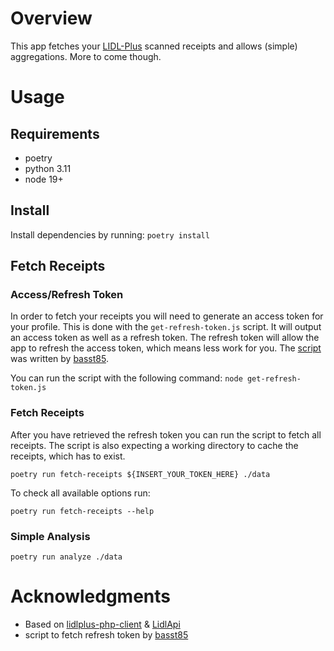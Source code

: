 # Overview
This app fetches your [LIDL-Plus](https://www.lidl.de/c/lidl-plus/s10007388) scanned receipts and allows (simple) aggregations. More to come though.

# Usage
## Requirements
* poetry
* python 3.11
* node 19+

## Install 
Install dependencies by running:
```poetry install```
## Fetch Receipts
### Access/Refresh Token
In order to fetch your receipts you will need to generate an access token for your profile. This is done with the `get-refresh-token.js` script. It will output an access token as well as a refresh token. The refresh token will allow the app to refresh the access token, which means less work for you. The [script](https://gist.github.com/basst85/ef5dae992f75ca4773a75f0249583bc1) was written by [basst85](https://gist.github.com/basst85). 


You can run the script with the following command:
```node get-refresh-token.js```

### Fetch Receipts
After you have retrieved the refresh token you can run the script to fetch all receipts. The script is also expecting a working directory to cache the receipts, which has to exist. 

```poetry run fetch-receipts ${INSERT_YOUR_TOKEN_HERE} ./data```

To check all available options run:

```poetry run fetch-receipts --help```

### Simple Analysis

```poetry run analyze ./data```

# Acknowledgments
* Based on [lidlplus-php-client](https://github.com/bluewalk/lidlplus-php-client) & [LidlApi](https://github.com/KoenZomers/LidlApi)
* script to fetch refresh token by [basst85](https://github.com/basst85)